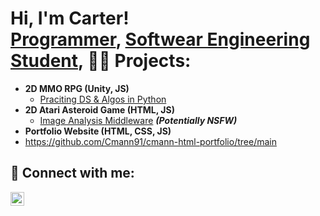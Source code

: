 <h1>Hi, I'm Carter! <br/><a href="https://github.com/Cmann91">Programmer</a>, <a href="https://www.linkedin.com/in/joshmadakor/">Softwear Engineering Student</a>, <a 

<h2>👨‍💻 Projects:</h2>

- <b>2D MMO RPG (Unity, JS)</b>
  - [Praciting DS & Algos in Python](https://github.com/joshmadakor1/Algorithms-Practice)
- <b>2D Atari Asteroid Game (HTML, JS) </b>
  - [Image Analysis Middleware](https://github.com/joshmadakor1/4chan-Image-Analysis-Middleware-C964) <b><i>(Potentially NSFW)</b></i>
- <b>Portfolio Website (HTML, CSS, JS) </b>
- https://github.com/Cmann91/cmann-html-portfolio/tree/main
      

<h2> 🤳 Connect with me:</h2>

[<img align="left" alt="JoshMadakor | LinkedIn" width="22px" src="https://cdn.jsdelivr.net/npm/simple-icons@v3/icons/linkedin.svg" />][linkedin]

[linkedin]: https://linkedin.com/in/joshmadakor

<!--
**Cmann91/Cmann91** is a ✨ _special_ ✨ repository because its `README.md` (this file) appears on your GitHub profile.

Here are some ideas to get you started:

- 🔭 I’m currently working on ...
- 🌱 I’m currently learning ...
- 👯 I’m looking to collaborate on ...
- 🤔 I’m looking for help with ...
- 💬 Ask me about ...
- 📫 How to reach me: ...
- 😄 Pronouns: ...
- ⚡ Fun fact: ...
-->
